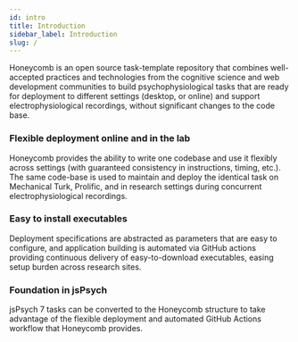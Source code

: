 ```yaml
---
id: intro
title: Introduction
sidebar_label: Introduction
slug: /
---
```


Honeycomb is an open source task-template repository that combines well-accepted practices and technologies from the cognitive science and web development communities to build psychophysiological tasks that are ready for deployment to different settings (desktop, or online) and support electrophysiological recordings, without significant changes to the code base.

### Flexible deployment online and in the lab
Honeycomb provides the ability to write one codebase and use it flexibly across settings (with guaranteed consistency in instructions, timing, etc.). The same code-base is used to maintain and deploy the identical task on Mechanical Turk, Prolific, and in research settings during concurrent electrophysiological recordings. 

### Easy to install executables
Deployment specifications are abstracted as parameters that are easy to configure, and application building is automated via GitHub actions providing continuous delivery of easy-to-download executables, easing setup burden across research sites. 

### Foundation in jsPsych 
jsPsych 7 tasks can be converted to the Honeycomb structure to take advantage of the flexible deployment and automated GitHub Actions workflow that Honeycomb provides.
